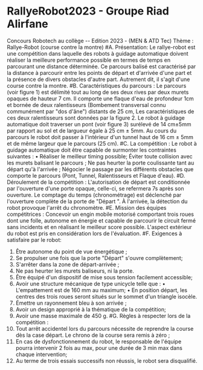 # RallyeRobot2023 - Groupe Riad Alirfane

Concours Robotech au collège -- Edition 2023 - (MEN & ATD Tec) 
Thème : Rallye-Robot (course contre la montre) 
#A. Présentation: 
Le rallye-robot est une compétition dans laquelle des robots à guidage automatique doivent réaliser la meilleure performance possible en termes de temps en parcourant une distance déterminée. Ce parcours balisé est caractérisé par la distance à parcourir entre les points de départ et d'arrivée d'une part et la présence de divers obstacles d'autre part. Autrement dit, il s'agit d'une course contre la montre. 
#B. Caractéristiques du parcours : 
Le parcours (voir figure 1) est délimité tout au long de ses deux rives par deux murets opaques de hauteur 7 cm. Il comporte une flaque d'eau de profondeur 1cm et bornée de deux ralentisseurs (Bombement transversal connu communément par "dos d'âne") distants de 25 cm, Les caractéristiques de ces deux ralentisseurs sont données par la figure 2. 
Le robot à guidage automatique doit traverser un pont (voir figure 3) surélevé de 14 cm±5mm par rapport au sol et de largueur égale à 25 cm ± 5mm. 
Au cours du parcours le robot doit passer à l'intérieur d'un tunnel haut de 16 cm ± 5mm et de même largeur que le parcours (25 cm). 
#C. La compétition : 
Le robot à guidage automatique doit être capable de surmonter les contraintes suivantes : 
• 
Réaliser le meilleur timing possible; 
Éviter toute collision avec les murets balisant le parcours ; 
Ne pas heurter la porte coulissante tant au départ qu'à l'arrivée ; 
Négocier le passage par les différents obstacles que comporte le parcours (Pont, 
Tunnel, Ralentisseurs et Flaque d'eau). 
#D. Déroulement de la compétition : 
L'autorisation de départ est conditionnée par l'ouverture d'une porte opaque, celle-ci, se refermera 7s après son ouverture. Le comptage du temps (chronométrage) est déclenché par l'ouverture complète de la porte de "Départ ". À l'arrivée, la détection du robot provoque l'arrêt du chronomètre. 
#E. Mission des équipes compétitrices : 
Concevoir un engin mobile motorisé comportant trois roues dont une folle, autonome en énergie et capable de parcourir le circuit fermé sans incidents et en réalisant le meilleur score possible. L'aspect extérieur du robot est pris en considération lors de l'évaluation. 
#F. Exigences à satisfaire par le robot: 
1. Être autonome du point de vue énergétique ; 
2. Se propulser une fois que la porte "Départ" s'ouvre complètement; 
3. S'arrêter dans la zone de départ-arrivée ; 
4. Ne pas heurter les murets baliseurs, ni la porte. 
5. Être équipé d'un dispositif de mise sous tension facilement accessible; 
6. Avoir une structure mécanique de type unicycle telle que : 
• L'empattement est de 160 mm au maximum; 
• En position départ, les centres des trois roues seront situés sur le sommet d'un triangle isocèle. 
7. Émettre un rayonnement bleu à son arrivée ; 
8. Avoir un design approprié à la thématique de la compétition; 
9. Avoir une masse maximale de 450 g. 
#G. Règles à respecter lors de la compétition : 
1. Tout arrêt accidentel lors du parcours nécessite de reprendre la course dès la case départ. Le chrono de la course sera remis à zéro ; 
2. En cas de dysfonctionnement du robot, le responsable de l'équipe pourra intervenir 2 fois au max, pour une durée de 3 min max dans chaque intervention; 
3. Au terme de trois essais successifs non réussis, le robot sera disqualifié. 
